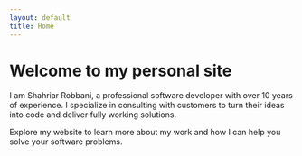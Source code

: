 ```yaml
---
layout: default
title: Home
---
```


# Welcome to my personal site

I am Shahriar Robbani, a professional software developer with over 10 years of experience. I specialize in consulting with customers to turn their ideas into code and deliver fully working solutions.

Explore my website to learn more about my work and how I can help you solve your software problems.
